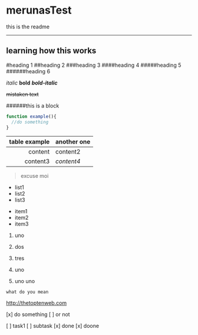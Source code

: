 # merunasTest

this is the readme

---

## learning how this works

#heading 1
##heading 2
###heading 3
####heading 4
#####heading 5
######heading 6

*italic*
**bold**
***bold-italic***

~~mistaken text~~

######this is a block

```javascript
function example(){
  //do something
}
```

table example | another one
-------------: | :------------
content | content2
content3 | _content4_

>excuse moi

* list1
* list2
* list3

- item1
- item2
- item3

1. uno
2. dos
3. tres

1. uno
  1. uno uno

`what do you mean`

http://thetoptenweb.com

[x] do something
[ ] or not

[ ] task1
  [ ] subtask
[x] done
  [x] doone

